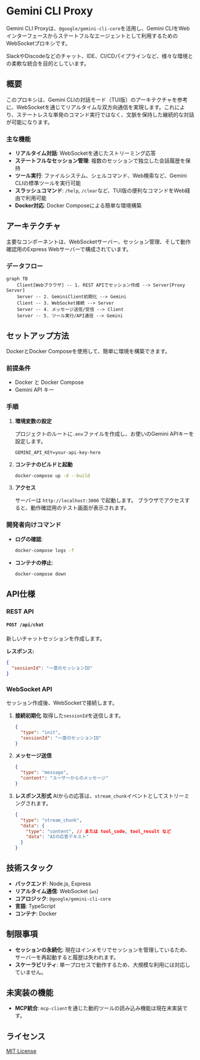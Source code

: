 # Gemini CLI Proxy

Gemini CLI Proxyは、`@google/gemini-cli-core`を活用し、Gemini CLIをWebインターフェースからステートフルなエージェントとして利用するためのWebSocketプロキシです。

SlackやDiscodeなどのチャット、IDE、CI/CDパイプラインなど、様々な環境との柔軟な統合を目的としています。

## 概要

このプロキシは、Gemini CLIの対話モード（TUI版）のアーキテクチャを参考に、WebSocketを通じてリアルタイムな双方向通信を実現します。これにより、ステートレスな単発のコマンド実行ではなく、文脈を保持した継続的な対話が可能になります。

### 主な機能

- **リアルタイム対話**: WebSocketを通じたストリーミング応答
- **ステートフルなセッション管理**: 複数のセッションで独立した会話履歴を保持
- **ツール実行**: ファイルシステム、シェルコマンド、Web検索など、Gemini CLIの標準ツールを実行可能
- **スラッシュコマンド**: `/help`, `/clear`など、TUI版の便利なコマンドをWeb経由で利用可能
- **Docker対応**: Docker Composeによる簡単な環境構築

## アーキテクチャ

主要なコンポーネントは、WebSocketサーバー、セッション管理、そして動作確認用のExpress Webサーバーで構成されています。

### データフロー

```mermaid
graph TB
    Client[Webブラウザ] -- 1. REST APIでセッション作成 --> Server[Proxy Server]
    Server -- 2. GeminiClient初期化 --> Gemini
    Client -- 3. WebSocket接続 --> Server
    Server -- 4. メッセージ送信/受信 --> Client
    Server -- 5. ツール実行/API通信 --> Gemini
```

## セットアップ方法

DockerとDocker Composeを使用して、簡単に環境を構築できます。

### 前提条件

- Docker と Docker Compose
- Gemini API キー

### 手順

1.  **環境変数の設定**

    プロジェクトのルートに`.env`ファイルを作成し、お使いのGemini APIキーを設定します。

    ```.env
    GEMINI_API_KEY=your-api-key-here
    ```

2.  **コンテナのビルドと起動**

    ```bash
    docker-compose up -d --build
    ```

3.  **アクセス**

    サーバーは `http://localhost:3000` で起動します。
    ブラウザでアクセスすると、動作確認用のテスト画面が表示されます。

### 開発者向けコマンド

- **ログの確認**:
  ```bash
  docker-compose logs -f
  ```
- **コンテナの停止**:
  ```bash
  docker-compose down
  ```

## API仕様

### REST API

#### `POST /api/chat`
新しいチャットセッションを作成します。

**レスポンス:**
```json
{
  "sessionId": "一意のセッションID"
}
```

### WebSocket API

セッション作成後、WebSocketで接続します。

1.  **接続初期化**
    取得した`sessionId`を送信します。
    ```json
    {
      "type": "init",
      "sessionId": "一意のセッションID"
    }
    ```

2.  **メッセージ送信**
    ```json
    {
      "type": "message",
      "content": "ユーザーからのメッセージ"
    }
    ```

3.  **レスポンス形式**
    AIからの応答は、`stream_chunk`イベントとしてストリーミングされます。
    ```json
    {
      "type": "stream_chunk",
      "data": {
        "type": "content", // または tool_code, tool_result など
        "data": "AIの応答テキスト"
      }
    }
    ```

## 技術スタック

- **バックエンド**: Node.js, Express
- **リアルタイム通信**: WebSocket (`ws`)
- **コアロジック**: `@google/gemini-cli-core`
- **言語**: TypeScript
- **コンテナ**: Docker

## 制限事項

- **セッションの永続化**: 現在はインメモリでセッションを管理しているため、サーバーを再起動すると履歴は失われます。
- **スケーラビリティ**: 単一プロセスで動作するため、大規模な利用には対応していません。

## 未実装の機能

- **MCP統合**: `mcp-client`を通じた動的ツールの読み込み機能は現在未実装です。

## ライセンス

[MIT License](LICENSE)

